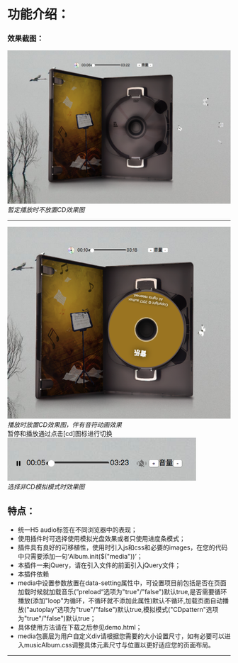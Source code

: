 # 功能介绍：

### 效果截图：
![](./images/截图.png)<br>
*暂定播放时不放置CD效果图*<br>
***
![](./images/截图2.png)<br>
*播放时放置CD效果图，伴有音符动画效果*<br>
暂停和播放通过点击[cd]图标进行切换<br>
![](./images/截图3.png)<br>
*选择非CD模拟模式时效果图*<br>
## 特点：
- 统一H5 audio标签在不同浏览器中的表现；
- 使用插件时可选择使用模拟光盘效果或者只使用进度条模式；
- 插件具有良好的可移植性，使用时引入js和css和必要的images，在您的代码中只需要添加一句‘Album.init($("media"))’；
- 本插件一来jQuery，请在引入文件的前面引入jQuery文件；
- 本插件依赖<audio>标签，请确认您在使用时html中有一个div类型为media并包裹了一个放置了您的音乐的audio元素;
- media中设置参数放置在data-setting属性中，可设置项目前包括是否在页面加载时候就加载音乐(”preload“选项为"true"/"false")默认true,是否需要循环播放(添加"loop"为循环，不循环就不添加此属性)默认不循环,加载页面自动播放("autoplay"选项为"true"/"false")默认true,模拟模式("CDpattern"选项为"true"/"false")默认true；
- 具体使用方法请在下载之后参见demo.html；
- media包裹层为用户自定义div请根据您需要的大小设置尺寸，如有必要可以进入musicAlbum.css调整具体元素尺寸与位置以更好适应您的页面布局。

***
